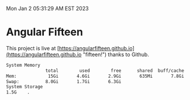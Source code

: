 Mon Jan  2 05:31:29 AM EST 2023

# Angular Fifteen


This project is live at [https://angularfifteen.github.io](https://angularfifteen.github.io "fifteen!") thanks to Github.

```bash
System Memory
               total        used        free      shared  buff/cache   available
Mem:            15Gi       4.6Gi       2.9Gi       635Mi       7.8Gi       9.8Gi
Swap:          8.0Gi       1.7Gi       6.3Gi
System Storage
1.5G	.
```
```bash

